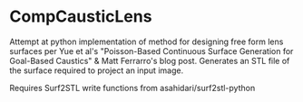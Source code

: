 # CompCausticLens
Attempt at python implementation of method for designing free form lens surfaces per Yue et al's "Poisson-Based Continuous Surface Generation for Goal-Based Caustics" & Matt Ferrarro's blog post.
Generates an STL file of the surface required to project an input image.

Requires Surf2STL write functions from asahidari/surf2stl-python 
